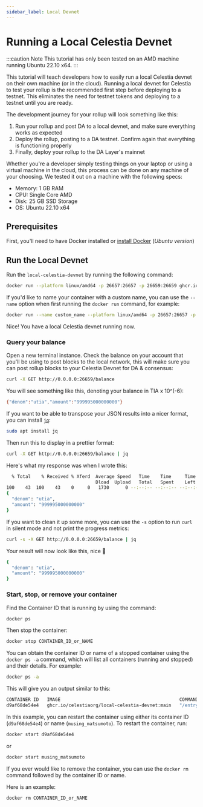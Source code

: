```yaml
---
sidebar_label: Local Devnet
---
```


# Running a Local Celestia Devnet

:::caution Note
This tutorial has only been tested on an AMD machine running Ubuntu 22.10 x64.
:::

This tutorial will teach developers how to easily run a local Celestia devnet
on their own machine (or in the cloud). Running a local devnet for Celestia
to test your rollup is the recommended first step before deploying to a testnet.
This eliminates the need for testnet tokens and deploying to a testnet until
you are ready.

The development journey for your rollup will look something like this:

1. Run your rollup and post DA to a local devnet, and make sure everything works
as expected
2. Deploy the rollup, posting to a DA testnet. Confirm again that everything
is functioning properly
3. Finally, deploy your rollup to the DA Layer's mainnet

Whether you're a developer simply testing things on your laptop or using a
virtual machine in the cloud, this process can be done on any machine of
your choosing. We tested it out on a machine with the following
specs:

- Memory: 1 GB RAM
- CPU: Single Core AMD
- Disk: 25 GB SSD Storage
- OS: Ubuntu 22.10 x64

## Prerequisites

First, you'll need to have Docker installed or [install Docker](https://docs.docker.com/engine/install/ubuntu/#install-using-the-repository)
(*Ubuntu version*)

## Run the Local Devnet

Run the `local-celestia-devnet` by running the following command:

```bash
docker run --platform linux/amd64 -p 26657:26657 -p 26659:26659 ghcr.io/celestiaorg/local-celestia-devnet:main
```

If you'd like to name your container with a custom name, you can use the
`--name` option when first running the `docker run` command, for example:

<!-- markdownlint-disable MD013 -->
```bash
docker run --name custom_name --platform linux/amd64 -p 26657:26657 -p 26659:26659 ghcr.io/celestiaorg/local-celestia-devnet:main
```
<!-- markdownlint-enable MD013 -->

Nice! You have a local Celestia devnet running now.

### Query your balance

Open a new terminal instance. Check the balance on your account that you'll be
using to post blocks to the local network, this will make sure you can post
rollup blocks to your Celestia Devnet for DA & consensus:

```bash
curl -X GET http://0.0.0.0:26659/balance
```

You will see something like this, denoting your balance in TIA x 10^(-6):

```bash
{"denom":"utia","amount":"999995000000000"}
```

If you want to be able to transpose your JSON results into a nicer
format, you can install [`jq`](https://stedolan.github.io/jq/):

```bash
sudo apt install jq
```

Then run this to display in a prettier format:

```bash
curl -X GET http://0.0.0.0:26659/balance | jq
```

Here's what my response was when I wrote this:

```bash
  % Total    % Received % Xferd  Average Speed   Time    Time     Time  Current
                                 Dload  Upload   Total   Spent    Left  Speed
100    43  100    43    0     0   1730      0 --:--:-- --:--:-- --:--:--  1791
{
  "denom": "utia",
  "amount": "999995000000000"
}
```

If you want to clean it up some more, you can use the `-s` option to run `curl`
in silent mode and not print the progress metrics:

```bash
curl -s -X GET http://0.0.0.0:26659/balance | jq
```

Your result will now look like this, nice 🫡

```bash
{
  "denom": "utia",
  "amount": "999995000000000"
}
```

### Start, stop, or remove your container

Find the Container ID that is running by using the command:

```bash
docker ps
```

Then stop the container:

```bash
docker stop CONTAINER_ID_or_NAME
```

You can obtain the container ID or name of a stopped container using the
`docker ps -a` command, which will list all containers (running and stopped)
and their details. For example:

```bash
docker ps -a
```

This will give you an output similar to this:

<!-- markdownlint-disable MD013 -->
```bash
CONTAINER ID   IMAGE                                            COMMAND            CREATED         STATUS         PORTS                                                                                                                         NAMES
d9af68de54e4   ghcr.io/celestiaorg/local-celestia-devnet:main   "/entrypoint.sh"   5 minutes ago   Up 2 minutes   1317/tcp, 9090/tcp, 0.0.0.0:26657->26657/tcp, :::26657->26657/tcp, 26656/tcp, 0.0.0.0:26659->26659/tcp, :::26659->26659/tcp   musing_matsumoto
```
<!-- markdownlint-enable MD013 -->

In this example, you can restart the container using either its container ID
(`d9af68de54e4`) or name (`musing_matsumoto`). To restart the container, run:

```bash
docker start d9af68de54e4
```

or

```bash
docker start musing_matsumoto
```

If you ever would like to remove the container, you can use the `docker rm`
command followed by the container ID or name.

Here is an example:

```bash
docker rm CONTAINER_ID_or_NAME
```
